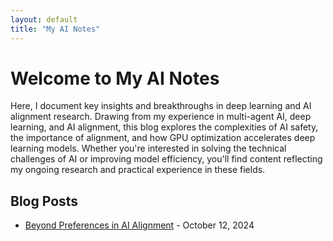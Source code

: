 ```yaml
---
layout: default
title: "My AI Notes"
---
```


# Welcome to My AI Notes

Here, I document key insights and breakthroughs in deep learning and AI alignment research. Drawing from my experience in multi-agent AI, deep learning, and AI alignment, this blog explores the complexities of AI safety, the importance of alignment, and how GPU optimization accelerates deep learning models. Whether you're interested in solving the technical challenges of AI or improving model efficiency, you'll find content reflecting my ongoing research and practical experience in these fields.

## Blog Posts

<ul>
  <li><a href="https://github.com/sprasadhpy/myAInotes/blob/gh-pages/_posts/2024-10-09.html">Beyond Preferences in AI Alignment</a> - October 12, 2024</li>
  <!-- Add more posts here -->
</ul>
